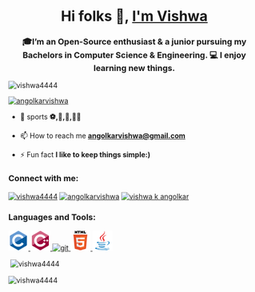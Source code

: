 <h1 align="center">Hi folks 👋, <a href="http://www.vishslnk.ml/" target="blank">I'm Vishwa</a></h1>
<h3 align="center">🎓I’m an Open-Source enthusiast & a junior pursuing my Bachelors in Computer Science & Engineering. 💻 I enjoy learning new things.</h3>

<p align="left"> <img src="https://komarev.com/ghpvc/?username=vishwa4444&label=Profile%20views&color=0e75b6&style=flat" alt="vishwa4444" /> </p>

<p align="left"> <a href="https://twitter.com/angolkarvishwa" target="blank"><img src="https://img.shields.io/twitter/follow/angolkarvishwa?logo=twitter&style=for-the-badge" alt="angolkarvishwa" /></a> </p>

- 💬 sports **⚽,🏐,🏏,🚴‍♀️**

- 📫 How to reach me **angolkarvishwa@gmail.com**

- ⚡ Fun fact **I like to keep things simple:)**

<h3 align="left">Connect with me:</h3>
<p align="left">
<a href="https://dev.to/vishwa4444" target="blank"><img align="center" src="https://cdn.jsdelivr.net/npm/simple-icons@3.0.1/icons/dev-dot-to.svg" alt="vishwa4444" height="30" width="40" /></a>
<a href="https://twitter.com/angolkarvishwa" target="blank"><img align="center" src="https://raw.githubusercontent.com/rahuldkjain/github-profile-readme-generator/master/src/images/icons/Social/twitter.svg" alt="angolkarvishwa" height="30" width="40" /></a>
<a href="https://www.linkedin.com/in/vishwa-k-angolkar-7133661a7" target="blank"><img align="center" src="https://raw.githubusercontent.com/rahuldkjain/github-profile-readme-generator/master/src/images/icons/Social/linked-in-alt.svg" alt="vishwa k angolkar" height="30" width="40" /></a>
</p>

<h3 align="left">Languages and Tools:</h3>
<p align="left"> <a href="https://www.cprogramming.com/" target="_blank"> <img src="https://raw.githubusercontent.com/devicons/devicon/master/icons/c/c-original.svg" alt="c" width="40" height="40"/> </a> <a href="https://www.w3schools.com/cpp/" target="_blank"> <img src="https://raw.githubusercontent.com/devicons/devicon/master/icons/cplusplus/cplusplus-original.svg" alt="cplusplus" width="40" height="40"/> </a> <a href="https://git-scm.com/" target="_blank"> <img src="https://www.vectorlogo.zone/logos/git-scm/git-scm-icon.svg" alt="git" width="40" height="40"/> </a> <a href="https://www.w3.org/html/" target="_blank"> <img src="https://raw.githubusercontent.com/devicons/devicon/master/icons/html5/html5-original-wordmark.svg" alt="html5" width="40" height="40"/> </a> <a href="https://www.java.com" target="_blank"> <img src="https://raw.githubusercontent.com/devicons/devicon/master/icons/java/java-original.svg" alt="java" width="40" height="40"/> </a> </p>

<p>&nbsp;<img align="center" src="https://github-readme-stats.vercel.app/api?username=vishwa4444&show_icons=true&locale=en" alt="vishwa4444" /></p>

<p><img align="center" src="https://github-readme-streak-stats.herokuapp.com/?user=vishwa4444&" alt="vishwa4444" /></p>
